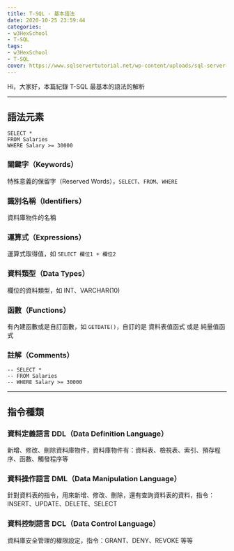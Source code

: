 ```yaml
---
title: T-SQL - 基本語法
date: 2020-10-25 23:59:44
categories:
- w3HexSchool
- T-SQL
tags:
- w3HexSchool
- T-SQL
cover: https://www.sqlservertutorial.net/wp-content/uploads/sql-server-tutorial.svg
---
```


Hi，大家好，本篇紀錄 T-SQL 最基本的語法的解析

---

## 語法元素

```sql=
SELECT *
FROM Salaries
WHERE Salary >= 30000
```

### 關鍵字（Keywords）

特殊意義的保留字（Reserved Words），`SELECT`、`FROM`、`WHERE`

### 識別名稱（Identifiers）

資料庫物件的名稱

### 運算式（Expressions）

運算式取得值，如 `SELECT 欄位1 + 欄位2`

### 資料類型（Data Types）

欄位的資料類型，如 INT、VARCHAR(10)

### 函數（Functions）

有內建函數或是自訂函數，如 `GETDATE()`，自訂的是 資料表值函式 或是 純量值函式

### 註解（Comments）

```sql=
-- SELECT *
-- FROM Salaries
-- WHERE Salary >= 30000
```

---

## 指令種類

### 資料定義語言 DDL（Data Definition Language）

新增、修改、刪除資料庫物件，資料庫物件有：資料表、檢視表、索引、預存程序、函數、觸發程序等

### 資料操作語言 DML（Data Manipulation Language）

針對資料表的指令，用來新增、修改、刪除，還有查詢資料表的資料，指令：INSERT、UPDATE、DELETE、SELECT

### 資料控制語言 DCL（Data Control Language）

資料庫安全管理的權限設定，指令：GRANT、DENY、REVOKE 等等

